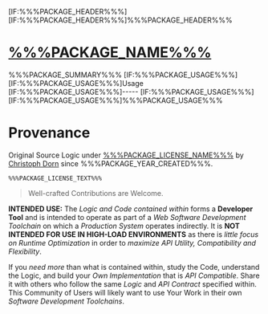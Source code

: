 [IF:%%%PACKAGE_HEADER%%%]
[IF:%%%PACKAGE_HEADER%%%]%%%PACKAGE_HEADER%%%

[%%%PACKAGE_NAME%%%](//%%%PACKAGE_WEBSITE_URI%%%)
===

%%%PACKAGE_SUMMARY%%%
[IF:%%%PACKAGE_USAGE%%%]
[IF:%%%PACKAGE_USAGE%%%]Usage
[IF:%%%PACKAGE_USAGE%%%]-----
[IF:%%%PACKAGE_USAGE%%%]
[IF:%%%PACKAGE_USAGE%%%]%%%PACKAGE_USAGE%%%

Provenance
==========

Original Source Logic under [%%%PACKAGE_LICENSE_NAME%%%](%%%PACKAGE_LICENSE_URL%%%) by [Christoph Dorn](http://christophdorn.com) since %%%PACKAGE_YEAR_CREATED%%%.

```
%%%PACKAGE_LICENSE_TEXT%%%
```

> Well-crafted Contributions are Welcome.

**INTENDED USE:** The *Logic and Code contained within* forms a **Developer Tool** and is intended to operate as part of a *Web Software Development Toolchain* on which a *Production System* operates indirectly. It is **NOT INTENDED FOR USE IN HIGH-LOAD ENVIRONMENTS** as there is *little focus on Runtime Optimization* in order to *maximize API Utility, Compatibility and Flexibility*.

If you *need more* than what is contained within, study the Code, understand the Logic, and build your *Own Implementation* that is *API Compatible*. Share it with others who follow the same *Logic* and *API Contract* specified within. This Community of Users will likely want to use Your Work in their own *Software Development Toolchains*.
